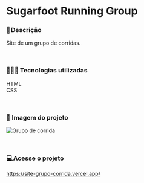 # Sugarfoot Running Group

### 📝 Descrição
Site de um grupo de corridas.

</br>

### 👨🏻‍💻 Tecnologias utilizadas 
HTML </br>
CSS </br>

</br>

### 🎴 Imagem do projeto

![Grupo de corrida](https://user-images.githubusercontent.com/114628700/216689281-4112d9d3-0728-42d2-a8ba-111aa4f241ec.png)


</br>

### 💻 Acesse o projeto
https://site-grupo-corrida.vercel.app/
